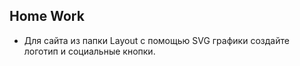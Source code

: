 ﻿## Home Work

* Для сайта из папки Layout с помощью SVG графики создайте логотип и социальные кнопки.